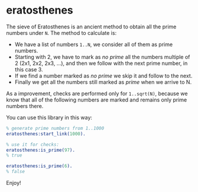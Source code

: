 eratosthenes
============

The sieve of Eratosthenes is an ancient method to obtain all the prime numbers under `N`. The method to calculate is:

- We have a list of numbers `1..N`, we consider all of them as prime numbers.
- Starting with 2, we have to mark as _no prime_ all the numbers multiple of 2 (2x1, 2x2, 2x3, ...), and then we follow with the next prime number, in this case 3.
- If we find a number marked as _no prime_ we skip it and follow to the next.
- Finally we get all the numbers still marked as _prime_ when we arrive to N.

As a improvement, checks are performed only for `1..sqrt(N)`, because we know that all of the following numbers are marked and remains only prime numbers there.

You can use this library in this way:

```erlang
% generate prime numbers from 1..1000
eratosthenes:start_link(1000).

% use it for checks:
eratosthenes:is_prime(97).
% true

eratosthenes:is_prime(6).
% false
```

Enjoy!
